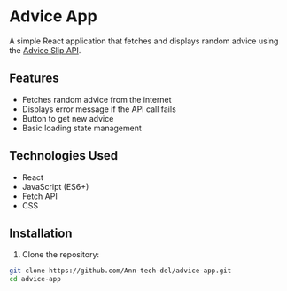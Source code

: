 # Advice App 

A simple React application that fetches and displays random advice using the [Advice Slip API](https://api.adviceslip.com/).

##  Features

- Fetches random advice from the internet
- Displays error message if the API call fails
- Button to get new advice
- Basic loading state management

##  Technologies Used

- React
- JavaScript (ES6+)
- Fetch API
- CSS

## Installation

1. Clone the repository:

```bash
git clone https://github.com/Ann-tech-del/advice-app.git
cd advice-app
```